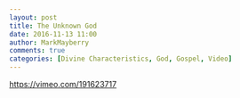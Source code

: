 ```yaml
---
layout: post
title: The Unknown God
date: 2016-11-13 11:00
author: MarkMayberry
comments: true
categories: [Divine Characteristics, God, Gospel, Video]
---
```

https://vimeo.com/191623717

&nbsp;
